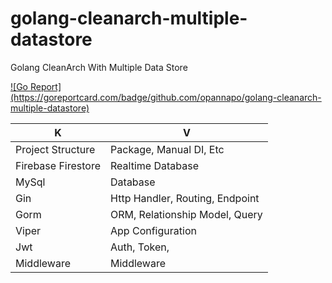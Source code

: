 # golang-cleanarch-multiple-datastore
Golang CleanArch With Multiple Data Store

<a href="https://goreportcard.com/report/github.com/opannapo/golang-cleanarch-multiple-datastore" target="_blank">
![Go Report](https://goreportcard.com/badge/github.com/opannapo/golang-cleanarch-multiple-datastore)
</a>

| K | V
| ------ | ------ | 
| Project Structure | Package, Manual DI, Etc
| Firebase Firestore | Realtime Database
| MySql | Database
| Gin | Http Handler, Routing, Endpoint
| Gorm | ORM, Relationship Model, Query
| Viper | App Configuration
| Jwt | Auth, Token, 
| Middleware | Middleware
